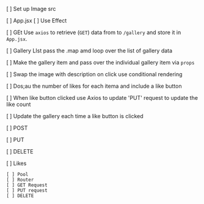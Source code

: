 [ ] Set up Image src


[ ] App.jsx
[ ] Use Effect

[ ] GEt
    Use `axios` to retrieve (`GET`) data from to `/gallery` and store it in `App.jsx`.

[ ] Gallery LIst pass the .map amd loop over the list of gallery data

[ ] Make the gallery item and pass over the individual gallery item via `props`

[ ]
Swap the image with description on click use conditional rendering 

[ ] Dos;au the number of likes for each itema and include a like button

[ ] When like button clicked use Axios to update 'PUT' request to update the like count 

[ ] Update the gallery each time a like button is clicked 


[ ] POST

[ ] PUT

[ ] DELETE 


[ ] Likes 



    [ ] Pool
    [ ] Router
    [ ] GET Request
    [ ] PUT request
    [ ] DELETE 
